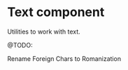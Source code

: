 Text component==============Utilities to work with text.@TODO:Rename Foreign Chars to Romanization